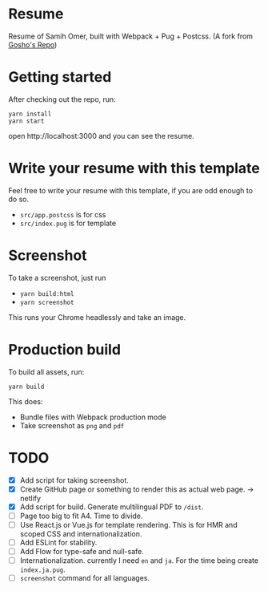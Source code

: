 # Resume

Resume of Samih Omer, built with Webpack + Pug + Postcss. (A fork from [Gosho's Repo](https://github.com/acro5piano/resume))

# Getting started

After checking out the repo, run: 

```
yarn install
yarn start
```

open http://localhost:3000 and you can see the resume.

# Write your resume with this template

Feel free to write your resume with this template, if you are odd enough to do so.

- `src/app.postcss` is for css
- `src/index.pug` is for template

# Screenshot

To take a screenshot, just run

- `yarn build:html`
- `yarn screenshot`

This runs your Chrome headlessly and take an image.

# Production build

To build all assets, run:

```
yarn build
```

This does:

- Bundle files with Webpack production mode
- Take screenshot as `png` and `pdf`

# TODO

- [x] Add script for taking screenshot.
- [x] Create GitHub page or something to render this as actual web page. → netlify
- [x] Add script for build. Generate multilingual PDF to `/dist`.
- [ ] Page too big to fit A4. Time to divide.
- [ ] Use React.js or Vue.js for template rendering. This is for HMR and scoped CSS and internationalization.
- [ ] Add ESLint for stability.
- [ ] Add Flow for type-safe and null-safe.
- [ ] Internationalization. currently I need `en` and `ja`. For the time being create `index.ja.pug`.
- [ ] `screenshot` command for all languages.
